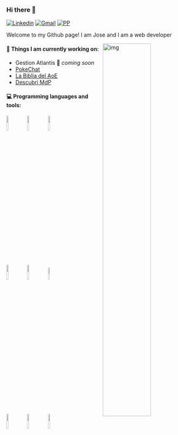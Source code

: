 ### Hi there 👋

[![Linkedin](https://img.shields.io/badge/-LinkedIn-blue?style=flat&logo=Linkedin&logoColor=white)](https://www.linkedin.com/in/jsemalvarez)
[![Gmail](https://img.shields.io/badge/-Gmail-c14438?style=flat&logo=Gmail&logoColor=white)](mailto:jsemalvarez@gmail.com)
[![PP](https://img.shields.io/badge/-Personal%20Page-yellowgreen)](https://alvarez-jose-maria.web.app/)
<!--
[![Github](https://img.shields.io/badge/-Github-000?style=flat&logo=Github&logoColor=white)](https://github.com/FernandoRoldan93)
-->

Welcome to my Github page! I am Jose and I am a web developer

<img align="right" alt="img" src="https://user-images.githubusercontent.com/19316261/123500453-8e4c7f00-d614-11eb-84a9-7c8812633ad5.jpeg" width="50%" height="auto" />


#### :muscle: Things I am currently working on: 
- Gestion Atlantis 🚀 *coming soon* 
- [PokeChat](https://pogo-mdp-chat.web.app)
- [La Biblia del AoE](https://libro-n-aoe.web.app/)
- [Descubri MdP](https://descubrimdp.web.app/)


#### :computer: Programming languages and tools: 
<p>
  <!--
	<img width="50%" align="right" src="https://github-readme-stats.vercel.app/api?username=FernandoRoldan93&show_icons=true&hide_border=true" />
  -->

  <img width="10%" src="https://www.vectorlogo.zone/logos/javascript/javascript-ar21.svg">
  <img width="10%" src="https://www.vectorlogo.zone/logos/reactjs/reactjs-ar21.svg">
  <img width="10%" src="https://www.vectorlogo.zone/logos/nextjs/nextjs-ar21.svg">
  <br />
  <img width="10%" src="https://www.vectorlogo.zone/logos/nodejs/nodejs-ar21.svg">
  <img width="10%" src="https://www.vectorlogo.zone/logos/expressjs/expressjs-ar21.svg"> 
  <img width="9%" src="https://www.vectorlogo.zone/logos/nestjs/nestjs-ar21.svg">
  <br />
  <img width="10%" src="https://www.vectorlogo.zone/logos/mysql/mysql-ar21.svg">
  <img width="10%" src="https://www.vectorlogo.zone/logos/mongodb/mongodb-ar21.svg">
  <img width="10%" src="https://www.vectorlogo.zone/logos/postgresql/postgresql-ar21.svg">
</p>

<!--
**jsemalvarez/jsemalvarez** is a ✨ _special_ ✨ repository because its `README.md` (this file) appears on your GitHub profile.

Here are some ideas to get you started:

- 🔭 I’m currently working on ...
- 🌱 I’m currently learning ...
- 👯 I’m looking to collaborate on ...
- 🤔 I’m looking for help with ...
- 💬 Ask me about ...
- 📫 How to reach me: ...
- 😄 Pronouns: ...
- ⚡ Fun fact: ...
-->
